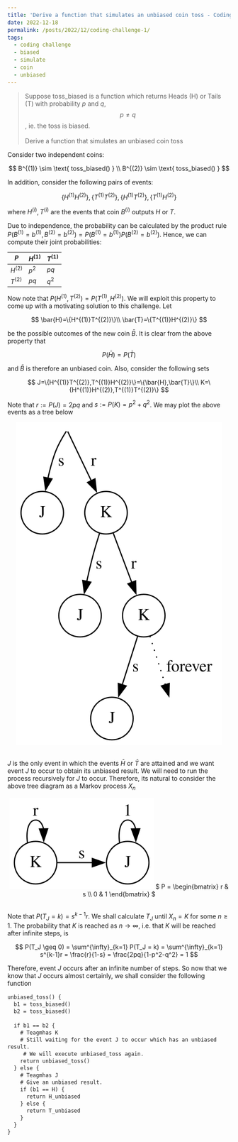 ```yaml
---
title: 'Derive a function that simulates an unbiased coin toss - Coding Challenge 1'
date: 2022-12-18
permalink: /posts/2022/12/coding-challenge-1/
tags:
  - coding challenge
  - biased
  - simulate
  - coin
  - unbiased
---
```


> Suppose toss_biased is a function which returns Heads (H) or Tails (T) with probability $p$ and $q$, $$ p \neq q $$, ie. the toss is biased. <br/><br/>
Derive a function that simulates an unbiased coin toss

Consider two independent coins:

$$
B^{(1)} \sim \text{ toss_biased() } \\
B^{(2)} \sim \text{ toss_biased() }
$$

In addition, consider the following pairs of events:

$$
\{H^{(1)}H^{(2)}\}, \{T^{(1)}T^{(2)}\}, \{H^{(1)}T^{(2)}\}, \{T^{(1)}H^{(2)}\}
$$

where $H^{(i)}, T^{(i)}$ are the events that coin $B^{(i)}$ outputs $H$ or $T$.

Due to independence, the probability can be calculated by the product rule $P(B^{(1)}=b^{(1)}, B^{(2)}=b^{(2)}) =P(B^{(1)}=b^{(1)})P(B^{(2)}=b^{(2)})$. Hence, we can compute their joint probabilities:

| $P$       | $H^{(1)}$ | $T^{(1)}$ |
| ----      | --------- | --------- |
| $H^{(2)}$ | $p^2$     | $pq$      |
| $T^{(2)}$ | $pq$      | $q^2$     |

Now note that $P(H^{(1)},T^{(2)})=P(T^{(1)},H^{(2)})$. We will exploit this property to come up with a motivating solution to this challenge. Let

$$
\bar{H}=\{H^{(1)}T^{(2)}\}\\
\bar{T}=\{T^{(1)}H^{(2)}\}
$$

be the possible outcomes of the new coin $\bar{B}$. It is clear from the above property that

$$P(\bar{H}) = P(\bar{T})$$

and $\bar{B}$ is therefore an unbiased coin. Also, consider the following sets

$$
J=\{H^{(1)}T^{(2)},T^{(1)}H^{(2)}\}=\{\bar{H},\bar{T}\}\\
K=\{H^{(1)}H^{(2)},T^{(1)}T^{(2)}\}
$$

Note that $r:=P(J)=2pq$ and $s:=P(K)=p^2+q^2$. We may plot the above events as a tree below
<div style="text-align: center; padding-bottom: 16px;">
<img src="/images/posts/coding-challenge-1/tree-graph.gv.svg?raw=true" alt="Léaráid Mharkov den phróiseas togartha" />
</div>

$J$ is the only event in which the events $\bar{H}$ or $\bar{T}$ are attained and we want event $J$ to occur to obtain its unbiased result. We will need to run the process recursively for $J$ to occur. Therefore, its natural to consider the above tree diagram as a Markov process $X_n$

<div style="text-align: center; padding-bottom: 16px;">

<img src="/images/posts/coding-challenge-1/markov-graph.gv.svg?raw=true" alt="Léaráid Mharkov den phróiseas togartha" />
$
P = \begin{bmatrix}
    r & s \\
    0 & 1
\end{bmatrix}
$
</div>

Note that $P(T_J = k) = s^{k-1}r$. We shall calculate $T_J$ until $X_n = K$ for some $n \geq 1$. The probability that $K$ is reached as $n \to \infty$, i.e. that $K$ will be reached after infinite steps, is

$$
P(T_J \geq 0) =  \sum^{\infty}_{k=1} P(T_J = k) 
= \sum^{\infty}_{k=1} s^{k-1}r
= \frac{r}{1-s} = \frac{2pq}{1-p^2-q^2} = 1
$$

Therefore, event $J$ occurs after an infinite number of steps. So now that we know that $J$ occurs almost certainly, we shall consider the following function

```
unbiased_toss() {
  b1 = toss_biased()
  b2 = toss_biased()

  if b1 == b2 {
    # Teagmhas K
    # Still waiting for the event J to occur which has an unbiased result.
     # We will execute unbiased_toss again.
    return unbiased_toss()
  } else {
    # Teagmhas J
    # Give an unbiased result.
    if (b1 == H) {
      return H_unbiased
    } else {
      return T_unbiased
    }
  }
}
```